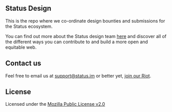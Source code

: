 ## Status Design

This is the repo where we co-ordinate design bounties and submissions for the Status ecosystem.

You can find out more about the Status design team [here](https://design.status.im/) and discover all of the different ways you can contribute to and build a more open and equitable web.

## Contact us

Feel free to email us at [support@status.im](mailto:support@status.im) or better yet, [join our Riot](http://chat.status.im/#/register).

## License

Licensed under the [Mozilla Public License v2.0](https://github.com/status-im/status-react/blob/develop/LICENSE.md)

